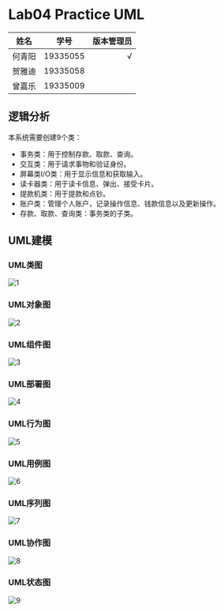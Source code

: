 # Lab04 Practice UML

姓名|学号|版本管理员
--|:--:|--:
何青阳|19335055|√
贺雅迪|19335058|
曾嘉乐|19335009|


## 逻辑分析

本系统需要创建9个类：

- 事务类：用于控制存款、取款、查询。
- 交互类：用于请求事物和验证身份。
- 屏幕类I/O类：用于显示信息和获取输入。
- 读卡器类：用于读卡信息、弹出、接受卡片。
- 提款机类：用于提款和点钞。
- 账户类：管理个人账户，记录操作信息、钱款信息以及更新操作。
- 存款、取款、查询类：事务类的子类。


## UML建模


### UML类图

![1](https://gitee.com/legolasmua/hwrlmoel/raw/master/week04_fig/%E7%B1%BB%E5%9B%BE.jpg)

### UML对象图

![2](https://gitee.com/legolasmua/hwrlmoel/raw/master/week04_fig/%E5%AF%B9%E8%B1%A1%E5%9B%BE.jpg)

### UML组件图

![3](https://gitee.com/legolasmua/hwrlmoel/raw/master/week04_fig/%E7%BB%84%E4%BB%B6%E5%9B%BE.jpg)

### UML部署图

![4](https://gitee.com/legolasmua/hwrlmoel/raw/master/week04_fig/%E9%83%A8%E7%BD%B2%E5%9B%BE.png)


### UML行为图
 
![5](https://gitee.com/legolasmua/hwrlmoel/raw/master/week04_fig/%E8%A1%8C%E4%B8%BA.jpg)

### UML用例图

![6](https://gitee.com/legolasmua/hwrlmoel/raw/master/week04_fig/%E7%94%A8%E4%BE%8B%E5%9B%BE.jpg)

### UML序列图

![7](https://gitee.com/legolasmua/hwrlmoel/raw/master/week04_fig/%E5%BA%8F%E5%88%97%E5%9B%BE.jpg)

### UML协作图

![8](https://gitee.com/legolasmua/hwrlmoel/raw/master/week04_fig/%E5%8D%8F%E4%BD%9C%E5%9B%BE.jpg)


### UML状态图

![9](https://gitee.com/legolasmua/hwrlmoel/raw/master/week04_fig/%E7%8A%B6%E6%80%81%E5%9B%BE.jpg)
